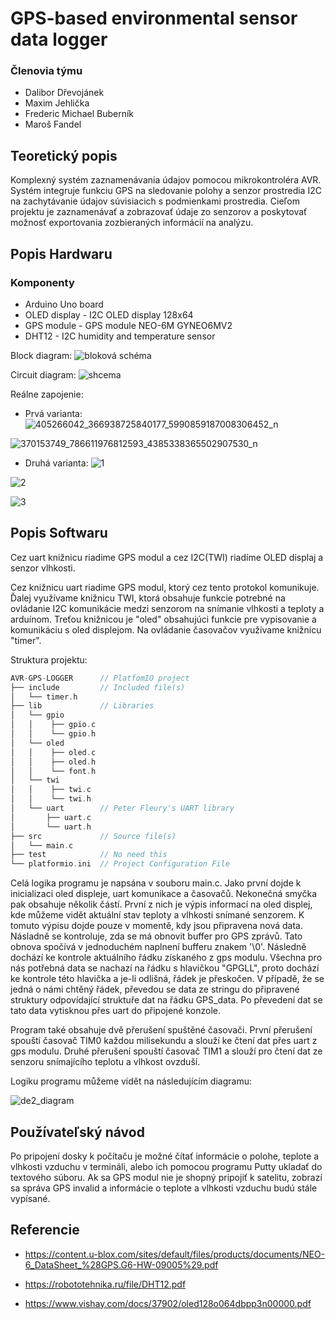 # GPS-based environmental sensor data logger

### Členovia týmu

* Dalibor Dřevojánek
* Maxim Jehlička
* Frederic Michael Buberník
* Maroš Fandel 

## Teoretický popis 

Komplexný systém zaznamenávania údajov pomocou mikrokontroléra AVR. Systém integruje funkciu GPS na sledovanie polohy a senzor prostredia I2C na zachytávanie údajov súvisiacich s podmienkami prostredia. Cieľom projektu je zaznamenávať a zobrazovať údaje zo senzorov a poskytovať možnosť exportovania zozbieraných informácií na analýzu.

## Popis Hardwaru

### Komponenty
* Arduino Uno board
* OLED display - I2C OLED display 128x64
* GPS module - GPS module NEO-6M GYNEO6MV2
* DHT12 - I2C humidity and temperature sensor

Block diagram:
![bloková schéma](https://github.com/dalibor-osu/avr-gps-logger/assets/124789239/aecf42dd-40f4-42b7-9335-89453f5ede8b)

Circuit diagram:
![shcema](https://github.com/dalibor-osu/avr-gps-logger/assets/124789239/10efadbf-f61a-4e46-8765-3eac135d7ddb)

Reálne zapojenie:
* Prvá varianta:
![405266042_366938725840177_5990859187008306452_n](https://github.com/Bubo8521/digital_electronics-2/assets/124887713/6e1b9259-d891-40e4-b476-ed13594b3523)

![370153749_786611976812593_4385338365502907530_n](https://github.com/dalibor-osu/avr-gps-logger/assets/124789239/f20758bb-d2ec-438a-bbb1-ed6dc5454a18)

* Druhá varianta:
![1](https://github.com/dalibor-osu/avr-gps-logger/assets/124789239/172508a6-c2c8-4e4d-a066-e0fd3001a7e8)

![2](https://github.com/dalibor-osu/avr-gps-logger/assets/124789239/b3f3c8ab-14ad-4d99-8db4-f4bfcdb9ae16)

![3](https://github.com/dalibor-osu/avr-gps-logger/assets/124789239/8035de33-d2a5-407f-83c7-5f127132864c)

## Popis Softwaru

Cez uart knižnicu riadime GPS modul a cez I2C(TWI) riadíme OLED displaj a senzor vlhkosti.

Cez knižnicu uart riadime GPS modul, ktorý cez tento protokol komunikuje. Ďalej využívame knižnicu TWI, ktorá obsahuje funkcie potrebné na ovládanie I2C komunikácie medzi senzorom na snímanie vlhkosti a teploty a arduínom. Treťou knižnicou je "oled" obsahujúci funkcie pre vypisovanie a komunikáciu s oled displejom. Na ovládanie časovačov využívame knižnicu "timer".

 Struktura projektu:

   ```c
   AVR-GPS-LOGGER      // PlatfomIO project
   ├── include         // Included file(s)
   │   └── timer.h
   ├── lib             // Libraries
   │   └── gpio
   │   │    ├── gpio.c
   │   │    └── gpio.h
   │   └── oled
   │   │    ├── oled.c
   │   │    ├── oled.h
   │   │    └── font.h
   │   └── twi
   │   │    ├── twi.c 
   │   │    └── twi.h
   │   └── uart        // Peter Fleury's UART library
   │       ├── uart.c
   │       └── uart.h
   ├── src             // Source file(s)      
   │   └── main.c
   ├── test            // No need this
   └── platformio.ini  // Project Configuration File
   ```

Celá logika programu je napsána v souboru main.c. Jako první dojde k inicializaci oled displeje, uart komunikace a časovačů. Nekonečná smyčka pak obsahuje několik částí. První z nich je výpis informací na oled displej, kde můžeme vidět aktuální stav teploty a vlhkosti snímané senzorem. K tomuto výpisu dojde pouze v momentě, kdy jsou připravena nová data. Násladně se kontroluje, zda se má obnovit buffer pro GPS zprávů. Tato obnova spočívá v jednoduchém naplnení bufferu znakem '\0'. Následně dochází ke kontrole aktuálního řádku získaného z gps modulu. Všechna pro nás potřebná data se nachazí na řádku s hlavičkou "GPGLL", proto dochází ke kontrole této hlavička a je-li odlišná, řádek je přeskočen. V případě, že se jedná o námi chtěný řádek, převedou se data ze stringu do připravené struktury odpovídající struktuře dat na řádku GPS_data. Po převedení dat se tato data vytisknou přes uart do připojené konzole.

Program také obsahuje dvě přerušení spuštěné časovači. První přerušení spouští časovač TIM0 každou milisekundu a slouží ke čtení dat přes uart z gps modulu. Druhé přerušení spouští časovač TIM1 a slouží pro čtení dat ze senzoru snímajícího teplotu a vlhkost ovzduší.

Logiku programu můžeme vidět na následujícím diagramu:

![de2_diagram](https://github.com/dalibor-osu/avr-gps-logger/assets/77931392/ad0bc3f7-5111-47fc-8da6-ba7eb121a62b)

## Používateľský návod

Po pripojení dosky k počítaču je možné čítať informácie o polohe, teplote a vlhkosti vzduchu v termináli, alebo ich pomocou programu Putty ukladať do textového súboru. Ak sa GPS modul nie je shopný pripojiť k satelitu, zobrazí sa správa GPS invalid a informácie o teplote a vlhkosti vzduchu budú stále vypísané.
 
## Referencie
* https://content.u-blox.com/sites/default/files/products/documents/NEO-6_DataSheet_%28GPS.G6-HW-09005%29.pdf
 
* https://robototehnika.ru/file/DHT12.pdf
  
* https://www.vishay.com/docs/37902/oled128o064dbpp3n00000.pdf
